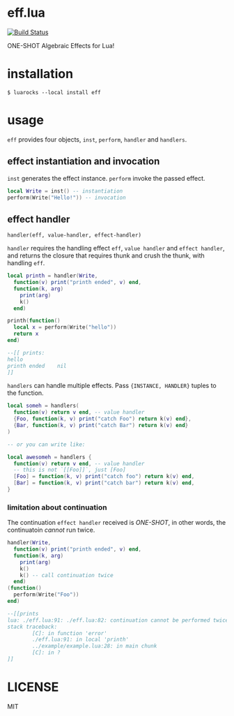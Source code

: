 eff.lua
===

[![Build Status](https://api.travis-ci.org/Nymphium/eff.lua.svg?branch=master)](https://travis-ci.org/Nymphium/eff.lua)

ONE-SHOT Algebraic Effects for Lua!

# installation
```shell-session
$ luarocks --local install eff
```

# usage
`eff` provides four objects, `inst`, `perform`, `handler` and `handlers`.

## effect instantiation and invocation
`inst` generates the effect instance.
`perform` invoke the passed effect.

```lua
local Write = inst() -- instantiation
perform(Write("Hello!")) -- invocation
```

## effect handler
`handler(eff, value-handler, effect-handler)`

`handler` requires the handling effect `eff`, `value handler` and `effect handler`, and returns the closure that requires thunk and crush the thunk, with handling `eff`.

```lua
local printh = handler(Write,
  function(v) print("printh ended", v) end,
  function(k, arg)
    print(arg)
    k()
  end)

printh(function()
  local x = perform(Write("hello"))
  return x
end)

--[[ prints:
hello
printh ended    nil
]]
```

`handlers` can handle multiple effects.
Pass `{INSTANCE, HANDLER}` tuples to the function.

```lua
local someh = handlers(
  function(v) return v end, -- value handler
  {Foo, function(k, v) print("catch Foo") return k(v) end},
  {Bar, function(k, v) print("catch Bar") return k(v) end}
)

-- or you can write like:

local awesomeh = handlers {
  function(v) return v end, -- value handler
  -- this is not `[[Foo]]`, just [Foo]
  [Foo] = function(k, v) print("catch foo") return k(v) end,
  [Bar] = function(k, v) print("catch bar") return k(v) end,
}
```

### limitation about continuation
The continuation `effect handler` received is *ONE-SHOT*, in other words, the continuatoin *cannot* run twice.

```lua
handler(Write,
  function(v) print("printh ended", v) end,
  function(k, arg)
    print(arg)
    k()
    k() -- call continuation twice
  end)
(function()
  perform(Write("Foo"))
end)

--[[prints
lua: ./eff.lua:91: ./eff.lua:82: continuation cannot be performed twice
stack traceback:
        [C]: in function 'error'
        ./eff.lua:91: in local 'printh'
        ../example/example.lua:28: in main chunk
        [C]: in ?
]]
```

# LICENSE
MIT
